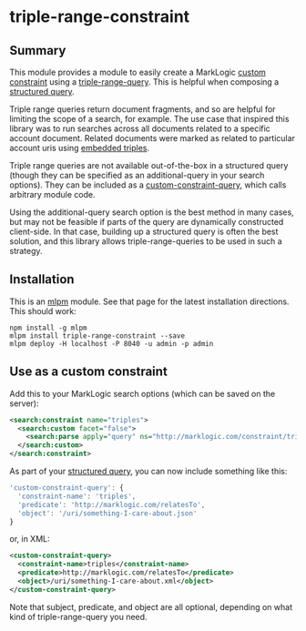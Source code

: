 # triple-range-constraint

## Summary

This module provides a module to easily create a MarkLogic [custom constraint](https://docs.marklogic.com/guide/search-dev/search-api#id_49750) using a [triple-range-query](https://docs.marklogic.com/cts:triple-range-query). This is helpful when composing a [structured query](https://docs.marklogic.com/guide/search-dev/structured-query). 

Triple range queries return document fragments, and so are helpful for limiting the scope of a search, for example. The use case that inspired this library was to run searches across all documents related to a specific account document. Related documents were marked as related to particular account uris using [embedded triples](https://docs.marklogic.com/guide/semantics/embedded).

Triple range queries are not available out-of-the-box in a structured query (though they can be specified as an additional-query in your search options). They can be included as a [custom-constraint-query](https://docs.marklogic.com/guide/search-dev/structured-query#id_28778), which calls arbitrary module code.

Using the additional-query search option is the best method in many cases, but may not be feasible if parts of the query are dynamically constructed client-side. In that case, building up a structured query is often the best solution, and this library allows triple-range-queries to be used in such a strategy.

## Installation

This is an [mlpm](http://registry.demo.marklogic.com/docs#install-mlpm) module. See that page for the latest installation directions. This should work:

    npm install -g mlpm
    mlpm install triple-range-constraint --save
    mlpm deploy -H localhost -P 8040 -u admin -p admin

## Use as a custom constraint

Add this to your MarkLogic search options (which can be saved on the server):

```xml
<search:constraint name="triples">
  <search:custom facet="false">
    <search:parse apply="query" ns="http://marklogic.com/constraint/triple-range-constraint" at="/ext/mlpm_modules/triple-range-constraint/triple-range-constraint.xqy"/>
  </search:custom>
</search:constraint>
```

As part of your [structured query](https://docs.marklogic.com/guide/search-dev/structured-query), you can now include something like this:

```javascript
'custom-constraint-query': {
  'constraint-name': 'triples',
  'predicate': 'http://marklogic.com/relatesTo',
  'object': '/uri/something-I-care-about.json'
}
```

or, in XML:

```xml
<custom-constraint-query>
  <constraint-name>triples</constraint-name>
  <predicate>http://marklogic.com/relatesTo</predicate>
  <object>/uri/something-I-care-about.xml</object>
</custom-constraint-query>
```

Note that subject, predicate, and object are all optional, depending on what kind of triple-range-query you need.
